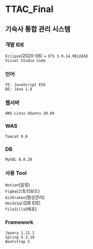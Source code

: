 # TTAC_Final

## 기숙사 통합 관리 시스템

### 개발 IDE

`Eclipse`(2020-06) + `STS 3.9.14.RELEASE`  
`Visual Studio Code`

### 언어

`FE: JavaScript ES6`  
`BE: Java 1.8`

### 웹서버

`AWS Linux Ubuntu 20.04`

### WAS

`Tomcat 9.0`

### DB

`MySQL 8.0.28`

### 사용 Tool

`Notion`(일정)  
`Figma`(스토리보드)  
`GitKraken`(형상관리)  
`HeidiSql`(DB IDE)  
`FileZilla`(배포)

### Framework

`Jquery 1.11.1`  
`Spring 5.3.18`  
`Bootstrap 5`
